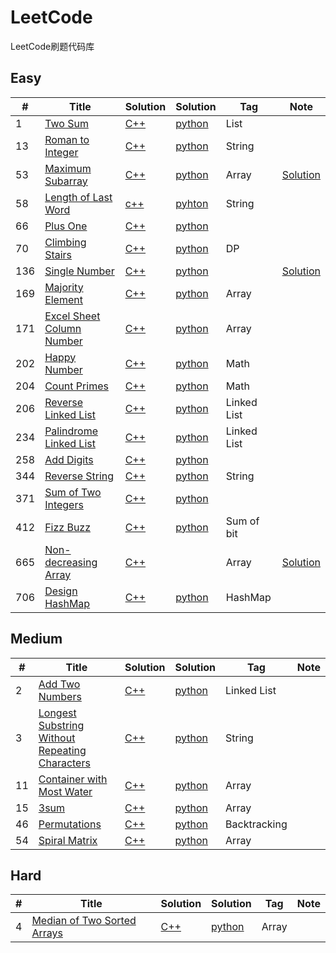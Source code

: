 ﻿# LeetCode
LeetCode刷题代码库

## Easy
|  #  | Title   |  Solution  |Solution| Tag |  Note  |
|-----|-------- | ---------- | ------ | ----|--------|
|1|[Two Sum][1]|[C++][2]|[python][3]|List||
|13|[Roman to Integer][4]|[C++][5]|[python][6]|String||
|53|[Maximum Subarray][7]|[C++][8]|[python][9]|Array|[Solution][10]|
|58|[Length of Last Word][11]|[c++][12]|[pyhton][13]|String||
|66|[Plus One][14]|[C++][15]|[python][16]|||
|70|[Climbing Stairs][17]|[C++][18]|[python][19]|DP||
|136|[Single Number][20]|[C++][21]|[python][22]||[Solution][23]|
|169|[Majority Element][24]|[C++][25]|[python][26]|Array||
|171|[Excel Sheet Column Number][27]|[C++][28]|[python][29]|Array||
|202|[Happy Number][30]|[C++][31]|[python][32]|Math||
|204|[Count Primes][33]|[C++][34]|[python][35]|Math||
|206|[Reverse Linked List][36]|[C++][37]|[python][38]|Linked List||
|234|[Palindrome Linked List][39]|[C++][40]|[python][41]|Linked List||
|258|[Add Digits][42]|[C++][43]|[python][44]|||
|344|[Reverse String][45]|[C++][46]|[python][47]|String||
|371|[Sum of Two Integers][48]|[C++][49]|[python][50]|||
|412|[Fizz Buzz][51]|[C++][52]|[python][53]|Sum of bit||
|665|[Non-decreasing Array][54]|[C++][55]||Array|[Solution][23]|
|706|[Design HashMap][56]|[C++][57]|[python][58]|HashMap||

## Medium
|  #  | Title      |  Solution  |Solution| Tag |  Note  |
|-----|------------| ---------- | ------ | ----|--------|
|2|[Add Two Numbers][59]|[C++][60]|[python][61]|Linked List|
|3|[Longest Substring Without Repeating Characters][62]|[C++][63]|[python][64]|String|
|11|[Container with Most Water][65]|[C++][66]|[python][67]|Array|
|15|[3sum][68]|[C++][69]|[python][70]|Array|
|46|[Permutations][71]|[C++][72]|[python][73]|Backtracking|
|54|[Spiral Matrix][74]|[C++][75]|[python][76]|Array|


## Hard
|  #  | Title      |  Solution  |Solution| Tag |  Note  |
|-----|------------| ---------- | ------ | ----|--------|
|4|[Median of Two Sorted Arrays][77]|[C++][78]|[python][79]|Array|


  [1]: https://leetcode.com/problems/two-sum/description/
  [2]: ./C++/1/main.cpp
  [3]: ./Python/1.py
  [4]: https://leetcode.com/problems/roman-to-integer/
  [5]: ./C++/13/main.cpp
  [6]: ./Python/13.py
  [7]: https://leetcode.com/problems/maximum-subarray/
  [8]: ./C++/53/main.cpp
  [9]: ./Python/53.py
  [10]:  https://blog.csdn.net/whjkm/article/details/89041512
  [11]: https://leetcode.com/problems/length-of-last-word/
  [12]: ./C++/58/main.cpp
  [13]: ./Python/58.py
  [14]: https://leetcode.com/problems/plus-one/description/
  [15]: ./C++/66/main.cpp
  [16]: ./Python/66.py
  [17]: https://leetcode.com/problems/climbing-stairs/
  [18]: ./C++/70/main.cpp
  [19]: ./Python/70.py
  [20]: https://leetcode.com/problems/single-number/description/
  [21]: ./C++/136/main.cpp
  [22]: ./Python/136.py
  [23]: https://blog.csdn.net/whjkm/article/details/89058579
  [24]: https://leetcode.com/problems/majority-element/
  [25]: ./C++/169/main.cpp
  [26]: ./Python/169.py
  [27]: https://leetcode.com/problems/excel-sheet-column-number/
  [28]: ./C++/171/main.cpp
  [29]: ./Python/171.py
  [30]: https://leetcode.com/problems/happy-number/
  [31]: ./C++/202/main.cpp
  [32]: ./Python/202.py
  [33]: https://leetcode.com/problems/count-primes/
  [34]: ./C++/204/main.cpp
  [35]: ./Python/204.py
  [36]: https://leetcode.com/problems/reverse-linked-list/
  [37]: ./C++/206/main.cpp
  [38]: ./Python/206.py
  [39]: https://leetcode.com/problems/palindrome-linked-list/
  [40]: ./C++/234/main.cpp
  [41]: ./Python/234.py
  [42]: https://leetcode.com/problems/add-digits/description/
  [43]: ./C++/258/main.cpp
  [44]: ./Python/258.py
  [45]: https://leetcode.com/problems/reverse-string/description/
  [46]: ./C++/258/main.cpp
  [47]: ./Python/344.py
  [48]: https://leetcode.com/problems/sum-of-two-integers/description/
  [49]: ./C++/371/main.cpp
  [50]: ./Python/371.py
  [51]: https://leetcode.com/problems/fizz-buzz/
  [52]: ./C++/412/main.cpp
  [53]: ./Python/412.py
  [54]: https://leetcode.com/problems/non-decreasing-array/
  [55]: ./C++/665/main.cpp
  [56]: https://leetcode.com/problems/design-hashmap/description/
  [57]: ./C++/706/main.cpp
  [58]: ./Python/706.py
  [59]: https://leetcode.com/problems/add-two-numbers
  [60]: ./C++/2/main.cpp
  [61]: ./Python/2.py
  [62]: https://leetcode.com/problemset/top-interview-questions/
  [63]: ./C++/3/main.cpp
  [64]: ./Python/3.py
  [65]: https://leetcode.com/problems/container-with-most-water/
  [66]: ./C++/11/main.cpp
  [67]: ./Python/11.py
  [68]: https://leetcode.com/problems/3sum/description/
  [69]: ./C++/15/main.cpp
  [70]: ./Python/15.py
  [71]: https://leetcode.com/problems/permutations/
  [72]: ./C++/46/main.cpp
  [73]: ./Python/46.py
  [74]: https://leetcode.com/problems/spiral-matrix/
  [75]: ./C++/54/main.cpp
  [76]: ./Python/54.py
  [77]: https://leetcode.com/problems/median-of-two-sorted-arrays/
  [78]: ./C++/4/main.cpp
  [79]: ./Python/4.py